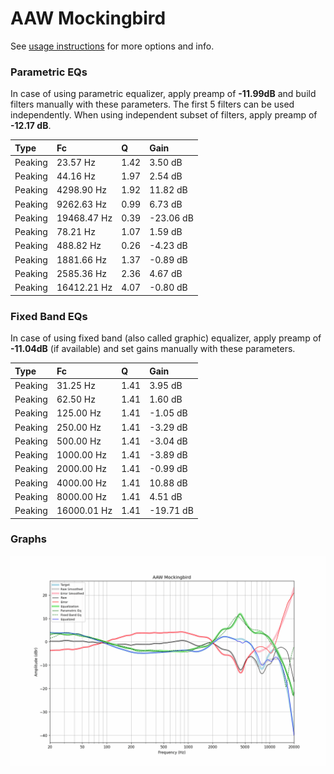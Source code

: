 # AAW Mockingbird
See [usage instructions](https://github.com/jaakkopasanen/AutoEq#usage) for more options and info.

### Parametric EQs
In case of using parametric equalizer, apply preamp of **-11.99dB** and build filters manually
with these parameters. The first 5 filters can be used independently.
When using independent subset of filters, apply preamp of **-12.17 dB**.

| Type    | Fc          |    Q | Gain      |
|:--------|:------------|:-----|:----------|
| Peaking | 23.57 Hz    | 1.42 | 3.50 dB   |
| Peaking | 44.16 Hz    | 1.97 | 2.54 dB   |
| Peaking | 4298.90 Hz  | 1.92 | 11.82 dB  |
| Peaking | 9262.63 Hz  | 0.99 | 6.73 dB   |
| Peaking | 19468.47 Hz | 0.39 | -23.06 dB |
| Peaking | 78.21 Hz    | 1.07 | 1.59 dB   |
| Peaking | 488.82 Hz   | 0.26 | -4.23 dB  |
| Peaking | 1881.66 Hz  | 1.37 | -0.89 dB  |
| Peaking | 2585.36 Hz  | 2.36 | 4.67 dB   |
| Peaking | 16412.21 Hz | 4.07 | -0.80 dB  |

### Fixed Band EQs
In case of using fixed band (also called graphic) equalizer, apply preamp of **-11.04dB**
(if available) and set gains manually with these parameters.

| Type    | Fc          |    Q | Gain      |
|:--------|:------------|:-----|:----------|
| Peaking | 31.25 Hz    | 1.41 | 3.95 dB   |
| Peaking | 62.50 Hz    | 1.41 | 1.60 dB   |
| Peaking | 125.00 Hz   | 1.41 | -1.05 dB  |
| Peaking | 250.00 Hz   | 1.41 | -3.29 dB  |
| Peaking | 500.00 Hz   | 1.41 | -3.04 dB  |
| Peaking | 1000.00 Hz  | 1.41 | -3.89 dB  |
| Peaking | 2000.00 Hz  | 1.41 | -0.99 dB  |
| Peaking | 4000.00 Hz  | 1.41 | 10.88 dB  |
| Peaking | 8000.00 Hz  | 1.41 | 4.51 dB   |
| Peaking | 16000.01 Hz | 1.41 | -19.71 dB |

### Graphs
![](./AAW%20Mockingbird.png)